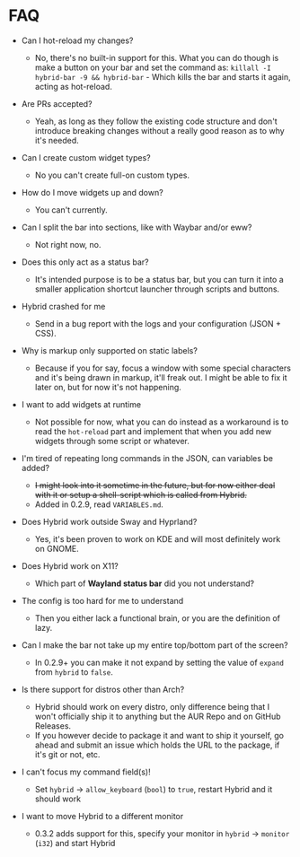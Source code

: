 # FAQ
- Can I hot-reload my changes?
  - No, there's no built-in support for this. What you can do though is make a button on your bar and set the command as: `killall -I hybrid-bar -9 && hybrid-bar` - Which kills the bar and starts it again, acting as hot-reload.

- Are PRs accepted?
  - Yeah, as long as they follow the existing code structure and don't introduce breaking changes without a really good reason as to why it's needed.

- Can I create custom widget types?
  - No you can't create full-on custom types.

- How do I move widgets up and down?
  - You can't currently.

- Can I split the bar into sections, like with Waybar and/or eww?
  - Not right now, no.

- Does this only act as a status bar?
  - It's intended purpose is to be a status bar, but you can turn it into a smaller application shortcut launcher through scripts and buttons.

- Hybrid crashed for me
  - Send in a bug report with the logs and your configuration (JSON + CSS).

- Why is markup only supported on static labels?
  - Because if you for say, focus a window with some special characters and it's being drawn in markup, it'll freak out. I might be able to fix it later on, but for now it's not happening.

- I want to add widgets at runtime
  - Not possible for now, what you can do instead as a workaround is to read the `hot-reload` part and implement that when you add new widgets through some script or whatever.

- I'm tired of repeating long commands in the JSON, can variables be added?
  - ~~I might look into it sometime in the future, but for now either deal with it or setup a shell-script which is called from Hybrid.~~
  - Added in 0.2.9, read `VARIABLES.md`.

- Does Hybrid work outside Sway and Hyprland?
  - Yes, it's been proven to work on KDE and will most definitely work on GNOME.

- Does Hybrid work on X11?
  - Which part of **Wayland status bar** did you not understand?

- The config is too hard for me to understand
  - Then you either lack a functional brain, or you are the definition of lazy.

- Can I make the bar not take up my entire top/bottom part of the screen?
  - In 0.2.9+ you can make it not expand by setting the value of `expand` from `hybrid` to `false`.

- Is there support for distros other than Arch?
  - Hybrid should work on every distro, only difference being that I won't officially ship it to anything but the AUR Repo and on GitHub Releases.
  - If you however decide to package it and want to ship it yourself, go ahead and submit an issue which holds the URL to the package, if it's git or not, etc.

- I can't focus my command field(s)!
  - Set `hybrid` -> `allow_keyboard` (`bool`) to `true`, restart Hybrid and it should work

- I want to move Hybrid to a different monitor
  - 0.3.2 adds support for this, specify your monitor in `hybrid` -> `monitor` (`i32`) and start Hybrid
